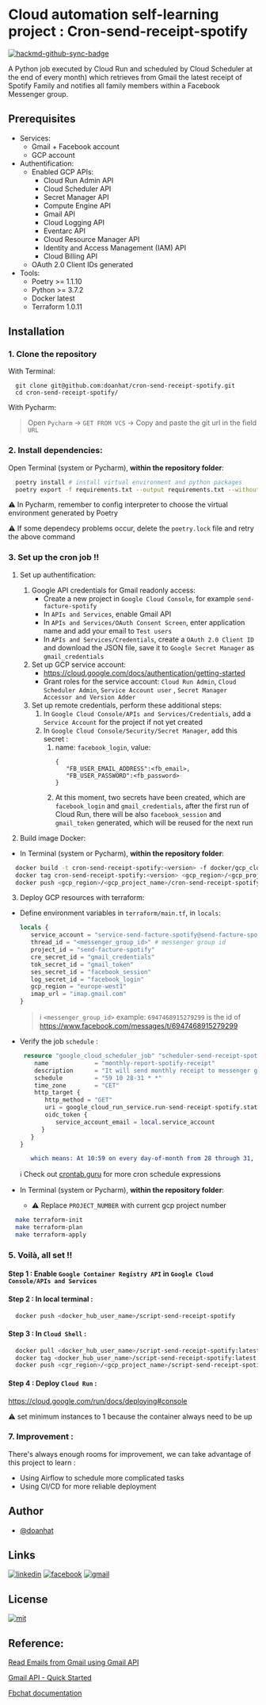 # Cloud automation self-learning project : Cron-send-receipt-spotify

[![hackmd-github-sync-badge](https://hackmd.io/DlraECW4Q_imvwXGCAM1Ag/badge)](https://hackmd.io/DlraECW4Q_imvwXGCAM1Ag)

A Python job executed by Cloud Run and scheduled by Cloud Scheduler at the end of every month) which retrieves from
Gmail the latest receipt of Spotify Family and notifies all family members within a Facebook Messenger group.

## Prerequisites

- Services:
    - Gmail + Facebook account
    - GCP account
- Authentification:
    - Enabled GCP APIs:
        - Cloud Run Admin API
        - Cloud Scheduler API
        - Secret Manager API
        - Compute Engine API
        - Gmail API
        - Cloud Logging API
        - Eventarc API
        - Cloud Resource Manager API
        - Identity and Access Management (IAM) API
        - Cloud Billing API
    - OAuth 2.0 Client IDs generated
- Tools:
    - Poetry >= 1.1.10
    - Python >= 3.7.2
    - Docker latest
    - Terraform 1.0.11

## Installation

### 1. Clone the repository

With Terminal:

```bash=
  git clone git@github.com:doanhat/cron-send-receipt-spotify.git
  cd cron-send-receipt-spotify/
```

With Pycharm:

> Open `Pycharm` -> `GET FROM VCS` -> Copy and paste the git url in the field `URL`

### 2. Install dependencies:

Open Terminal (system or Pycharm), **within the repository folder**:

```bash
  poetry install # install virtual environment and python packages
  poetry export -f requirements.txt --output requirements.txt --without-hashes # generate requirements.txt
```

:warning: In Pycharm, remember to config interpreter to choose the virtual environment generated by Poetry

:warning: If some dependecy problems occur, delete the `poetry.lock` file and retry the above command

### 3. Set up the cron job !!

1. Set up authentification:
    1. Google API credentials for Gmail readonly access:
        - Create a new project in `Google Cloud Console`, for example `send-facture-spotify`
        - In `APIs and Services`, enable Gmail API
        - In `APIs and Services/OAuth Consent Screen`, enter application name and add your email to `Test users`
        - In `APIs and Services/Credentials`, create a `OAuth 2.0 Client ID` and download the JSON file, save it
          to `Google Secret Manager` as `gmail_credentials`
    2. Set up GCP service account:
        - https://cloud.google.com/docs/authentication/getting-started
        - Grant roles for the service account: `Cloud Run Admin`, `Cloud Scheduler Admin`, `Service Account user`
          , `Secret Manager Accessor and Version Adder`
    3. Set up remote credentials, perform these additional steps:
         1. In `Google Cloud Console/APIs and Services/Credentials`, add a `Service Account` for the project if not yet
            created
         2. In `Google Cloud Console/Security/Secret Manager`, add this secret :
             1. name: `facebook_login`, value:
                   ```
                   {
                      "FB_USER_EMAIL_ADDRESS":<fb_email>,
                      "FB_USER_PASSWORD":<fb_password>
                   }
                   ```
             2. At this moment, two secrets have been created, which are `facebook_login` and `gmail_credentials`, after
                the first run of Cloud Run, there will be also `facebook_session` and `gmail_token` generated, which will be reused for the next run

2. Build image Docker:
- In Terminal (system or Pycharm), **within the repository folder**:

```bash
  docker build -t cron-send-receipt-spotify:<version> -f docker/gcp_cloud_run/Dockerfile .
  docker tag cron-send-receipt-spotify:<version> <gcp_region>/<gcp_project_name>/cron-send-receipt-spotify
  docker push <gcp_region>/<gcp_project_name>/cron-send-receipt-spotify 
```
3. Deploy GCP resources with terraform:
- Define environment variables in `terraform/main.tf`, in `locals`:
   ```terraform
   locals {
      service_account = "service-send-facture-spotify@send-facture-spotify.iam.gserviceaccount.com"
      thread_id = "<messenger_group_id>" # messenger group id
      project_id = "send-facture-spotify" 
      cre_secret_id = "gmail_credentials"
      tok_secret_id = "gmail_token"
      ses_secret_id = "facebook_session"
      log_secret_id = "facebook_login"
      gcp_region = "europe-west1"
      imap_url = "imap.gmail.com"
  }
   ```
  > :information_source: `<messenger_group_id>` example: `6947468915279299` is the id of https://www.facebook.com/messages/t/6947468915279299

- Verify the job `schedule` :  
  ```terraform
   resource "google_cloud_scheduler_job" "scheduler-send-receipt-spotify" {
      name             = "monthly-report-spotify-receipt"
      description      = "It will send monthly receipt to messenger group"
      schedule         = "59 10 28-31 * *"
      time_zone        = "CET"
      http_target {
         http_method = "GET"
         uri = google_cloud_run_service.run-send-receipt-spotify.status[0].url
         oidc_token {
            service_account_email = local.service_account
        }
     }
  }
   ```
  ```cmake
     which means: At 10:59 on every day-of-month from 28 through 31, run the script
  ```
  :information_source: Check out [crontab.guru](https://crontab.guru/#59_10_28-31_*_*) for more cron schedule expressions

- In Terminal (system or Pycharm), **within the repository folder**:
  - ⚠️ Replace `PROJECT_NUMBER` with current gcp project number
```bash
  make terraform-init
  make terraform-plan
  make terraform-apply
```

### 5. Voilà, all set !!

#### Step 1 : Enable `Google Container Registry API` in `Google Cloud Console/APIs and Services`

#### Step 2 : In local terminal :

```bash
  docker push <docker_hub_user_name>/script-send-receipt-spotify 
```

#### Step 3 : In `Cloud Shell` :

```bash
  docker pull <docker_hub_user_name>/script-send-receipt-spotify:latest 
  docker tag <docker_hub_user_name>/script-send-receipt-spotify:latest <gcr_region>/<gcp_project_name>/script-send-receipt-spotify
  docker push <cgr_region>/<gcp_project_name>/script-send-receipt-spotify
```

#### Step 4 : Deploy `Cloud Run` :

https://cloud.google.com/run/docs/deploying#console

:warning: set minimum instances to 1 because the container always need to be up

### 7. Improvement :

There's always enough rooms for improvement, we can take advantage of this project to learn :

- Using Airflow to schedule more complicated tasks
- Using CI/CD for more reliable deployment

## Author

- [@doanhat](https://github.com/doanhat)

## Links

[![linkedin](https://img.shields.io/badge/linkedin-0A66C2?style=for-the-badge&logo=linkedin&logoColor=white)](https://www.linkedin.com/in/minhdoan272/)
[![facebook](https://img.shields.io/badge/Facebook-1877F2?style=for-the-badge&logo=facebook&logoColor=white)](https://www.facebook.com/dnminhhhhh/)
[![gmail](https://img.shields.io/badge/Gmail-D14836?style=for-the-badge&logo=gmail&logoColor=white)](nhatminhdoan2702@gmail.com)

## License

[![mit](https://img.shields.io/badge/License-MIT-blue.svg)](https://choosealicense.com/licenses/mit/)

## Reference:

[Read Emails from Gmail using Gmail API](https://www.geeksforgeeks.org/how-to-read-emails-from-gmail-using-gmail-api-in-python/)

[Gmail API - Quick Started](https://developers.google.com/gmail/api/quickstart/python)

[Fbchat documentation](https://fbchat.readthedocs.io/en/stable/)

